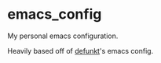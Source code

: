 # emacs_config

My personal emacs configuration.

Heavily based off of [defunkt](https://github.com/defunkt/emacs)'s emacs config.
